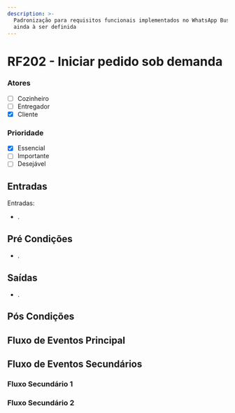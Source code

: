 ```yaml
---
description: >-
  Padronização para requisitos funcionais implementados no WhatsApp Business
  ainda à ser definida
---
```


# RF202 - Iniciar pedido sob demanda

### Atores

* [ ] Cozinheiro
* [ ] Entregador
* [x] Cliente

### Prioridade

* [x] Essencial
* [ ] Importante
* [ ] Desejável

## Entradas

Entradas:

* .

## Pré Condições

* .

## Saídas

* .

## Pós Condições



## Fluxo de Eventos Principal



## Fluxo de Eventos Secundários

### Fluxo Secundário 1



### Fluxo Secundário 2

